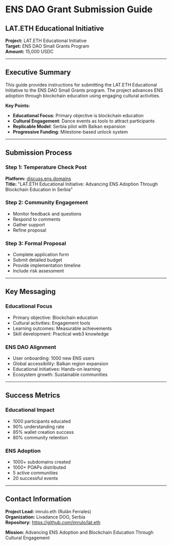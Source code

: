 # ENS DAO Grant Submission Guide
## LAT.ETH Educational Initiative

**Project:** LAT.ETH Educational Initiative  
**Target:** ENS DAO Small Grants Program  
**Amount:** 15,000 USDC  

---

## Executive Summary

This guide provides instructions for submitting the LAT.ETH Educational Initiative to the ENS DAO Small Grants program. The project advances ENS adoption through blockchain education using engaging cultural activities.

**Key Points:**
- **Educational Focus**: Primary objective is blockchain education
- **Cultural Engagement**: Dance events as tools to attract participants
- **Replicable Model**: Serbia pilot with Balkan expansion
- **Progressive Funding**: Milestone-based unlock system

---

## Submission Process

### Step 1: Temperature Check Post

**Platform:** [discuss.ens.domains](https://discuss.ens.domains)  
**Title:** "LAT.ETH Educational Initiative: Advancing ENS Adoption Through Blockchain Education in Serbia"

### Step 2: Community Engagement
- Monitor feedback and questions
- Respond to comments
- Gather support
- Refine proposal

### Step 3: Formal Proposal
- Complete application form
- Submit detailed budget
- Provide implementation timeline
- Include risk assessment

---

## Key Messaging

### Educational Focus
- Primary objective: Blockchain education
- Cultural activities: Engagement tools
- Learning outcomes: Measurable achievements
- Skill development: Practical web3 knowledge

### ENS DAO Alignment
- User onboarding: 1000 new ENS users
- Global accessibility: Balkan region expansion
- Educational initiatives: Hands-on learning
- Ecosystem growth: Sustainable communities

---

## Success Metrics

### Educational Impact
- 1000 participants educated
- 90% understanding rate
- 85% wallet creation success
- 80% community retention

### ENS Adoption
- 1000+ subdomains created
- 1000+ POAPs distributed
- 5 active communities
- 20 successful events

---

## Contact Information

**Project Lead:** imrulo.eth (Rulán Ferrales)  
**Organization:** Livadance DOO, Serbia  
**Repository:** https://github.com/imrulo/lat.eth  

**Mission:** Advancing ENS Adoption and Blockchain Education Through Cultural Engagement